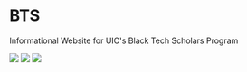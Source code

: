 # BTS
Informational Website for UIC's Black Tech Scholars Program

![](https://cloud.githubusercontent.com/assets/15223146/23177873/118c8cbc-f82e-11e6-847b-58ead03a2ead.png)
![](https://cloud.githubusercontent.com/assets/15223146/23177876/1192dce8-f82e-11e6-8098-fc99be8067bf.png)
![](https://cloud.githubusercontent.com/assets/15223146/23177874/118d39e6-f82e-11e6-9343-3521af9c2a1b.png)
